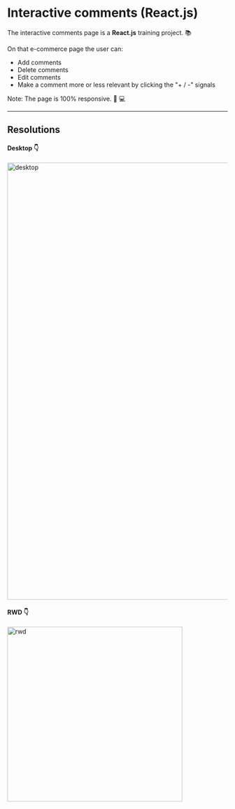 # Interactive comments (React.js)
 The interactive comments page is a **React.js** training project. 📚

 On that e-commerce page the user can:
 - Add comments
 - Delete comments
 - Edit comments
 - Make a comment more or less relevant by clicking the "+ / -" signals

Note: The page is 100% responsive. 📱 💻

---

## Resolutions

#### Desktop 👇
<img width="1000" alt="desktop" src="https://github.com/user-attachments/assets/f51cdea4-913e-4a2a-88aa-9fbf535c4f2f">

#### RWD 👇
<img width="400" alt="rwd" src="https://github.com/user-attachments/assets/164a22bf-31ad-4d99-93ae-7c1eb0dba6f8">
